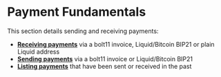 # Payment Fundamentals

This section details sending and receiving payments:
- **[Receiving payments]** via a bolt11 invoice, Liquid/Bitcoin BIP21 or plain Liquid address
- **[Sending payments]** via a bolt11 invoice or Liquid/Bitcoin BIP21
- **[Listing payments]** that have been sent or received in the past

[Receiving payments]: receive_payment.md
[Sending payments]: send_payment.md
[Listing payments]: list_payments.md

